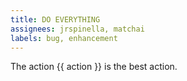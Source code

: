 ```yaml
---
title: DO EVERYTHING
assignees: jrspinella, matchai
labels: bug, enhancement
---
```

The action {{ action }} is the best action.